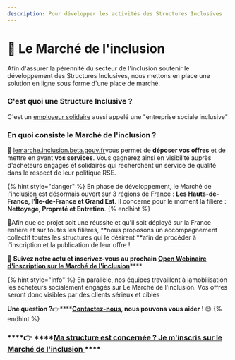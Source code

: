 ```yaml
---
description: Pour développer les activités des Structures Inclusives
---
```


# 🤝 Le Marché de l'inclusion

Afin d'assurer la pérennité du secteur de l'inclusion soutenir le développement des Structures Inclusives, nous mettons en place une solution en ligne sous forme d'une place de marché.

### C'est quoi une **Structure Inclusive ?**

C'est un [employeur solidaire](pourquoi-une-plateforme-de-linclusion/qui-sont-les-employeurs-solidaires.md) aussi appelé une "entreprise sociale inclusive"



### En quoi consiste le Marché de l'inclusion **?**

🤝​ ​[lemarche.inclusion.beta.gouv.fr](http://lemarche.inclusion.beta.gouv.fr/)​ vous permet de **déposer vos offres** et de mettre en avant **vos services**. Vous gagnerez ainsi en visibilité auprès d'acheteurs engagés et solidaires qui recherchent un service de qualité dans le respect de leur politique RSE.



{% hint style="danger" %}
En phase de développement, le Marché de l'inclusion est désormais ouvert sur 3 régions de France : **Les Hauts-de-France, l'Île-de-France et Grand Est**. Il concerne pour le moment la filière : **Nettoyage, Propreté et Entretien**.
{% endhint %}



  
🚨Afin que ce projet soit une réussite et qu'il soit déployé sur la France entière et sur toutes les filières, **nous proposons un accompagnement collectif toutes les structures qui le désirent​ ​**afin de procéder à l'inscription et la publication de leur offre !

🧐 **Suivez notre actu et inscrivez-vous au prochain** [**Open Webinaire d'inscription sur le Marché de l'inclusion**](https://app.livestorm.co/itou)\*\*\*\*



{% hint style="info" %}
En parallèle, nos équipes travaillent à la ​mobilisation les acheteurs socialement engagés sur Le Marché de l'inclusion. Vos offres seront donc visibles par des clients sérieux et ciblés 

**Une question ?**👉\*\*\*\*[**Contactez-nous**](mailto:lemarche@inclusion.beta.gouv.fr%20)**, nous pouvons vous aider** ! 😊
{% endhint %}



###   ****👉 ****[**Ma structure est concernée ? Je m'inscris sur le Marché de l'inclusion** ](https://lemarche.inclusion.beta.gouv.fr/fr/)\*\*\*\*

